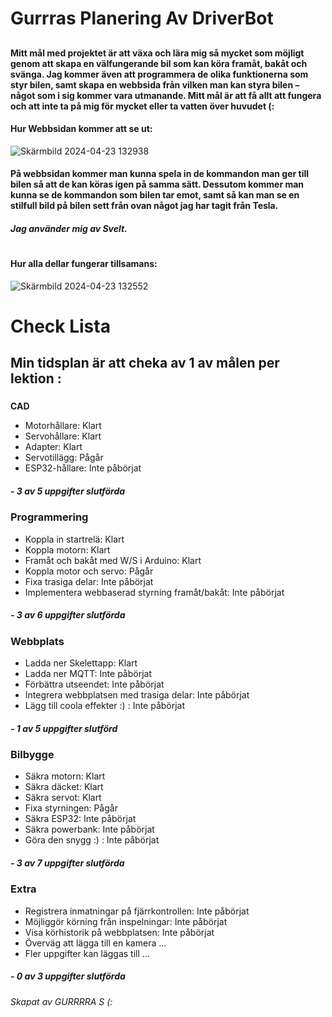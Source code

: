 # Gurrras Planering Av DriverBot
##
#### Mitt mål med projektet är att växa och lära mig så mycket som möjligt genom att skapa en välfungerande bil som kan köra framåt, bakåt och svänga. Jag kommer även att programmera de olika funktionerna som styr bilen, samt skapa en webbsida från vilken man kan styra bilen – något som i sig kommer vara utmanande. Mitt mål är att få allt att fungera och att inte ta på mig för mycket eller ta vatten över huvudet (:

#### Hur Webbsidan kommer att se ut:
![Skärmbild 2024-04-23 132938](https://github.com/abbindustrigymnasium/driverbot-dudewharesmycar-gustav/assets/144808035/7ee84ac9-96d2-479d-b4de-7ee196031021)
#### På webbsidan kommer man kunna spela in de kommandon man ger till bilen så att de kan köras igen på samma sätt. Dessutom kommer man kunna se de kommandon som bilen tar emot, samt så kan man se en stilfull bild på bilen sett från ovan något jag har tagit från Tesla. 
##### Jag använder mig av Svelt. 
#
#### Hur alla dellar fungerar tillsamans:
![Skärmbild 2024-04-23 132552](https://github.com/abbindustrigymnasium/driverbot-dudewharesmycar-gustav/assets/144808035/d68ffb1c-5846-4ff1-b686-eb886efbf4f2)


#
# Check Lista
## Min tidsplan är att cheka av 1 av målen per lektion :
###
**CAD**
- Motorhållare: Klart
- Servohållare: Klart
- Adapter: Klart
- Servotillägg: Pågår
- ESP32-hållare: Inte påbörjat
##### - 3 av 5 uppgifter slutförda

### Programmering
- Koppla in startrelä: Klart
- Koppla motorn: Klart
- Framåt och bakåt med W/S i Arduino: Klart
- Koppla motor och servo: Pågår
- Fixa trasiga delar: Inte påbörjat
- Implementera webbaserad styrning framåt/bakåt: Inte påbörjat
##### - 3 av 6 uppgifter slutförda

### Webbplats
- Ladda ner Skelettapp: Klart
- Ladda ner MQTT: Inte påbörjat
- Förbättra utseendet: Inte påbörjat
- Integrera webbplatsen med trasiga delar: Inte påbörjat
- Lägg till coola effekter :) : Inte påbörjat
##### - 1 av 5 uppgifter slutförd

### Bilbygge
- Säkra motorn: Klart
- Säkra däcket: Klart
- Säkra servot: Klart
- Fixa styrningen: Pågår
- Säkra ESP32: Inte påbörjat
- Säkra powerbank: Inte påbörjat
- Göra den snygg :) : Inte påbörjat
##### - 3 av 7 uppgifter slutförda

### Extra
- Registrera inmatningar på fjärrkontrollen: Inte påbörjat
- Möjliggör körning från inspelningar: Inte påbörjat
- Visa körhistorik på webbplatsen: Inte påbörjat
- Överväg att lägga till en kamera ...
- Fler uppgifter kan läggas till ...
##### - 0 av 3 uppgifter slutförda

###### *Skapat av GURRRRA S (:*
